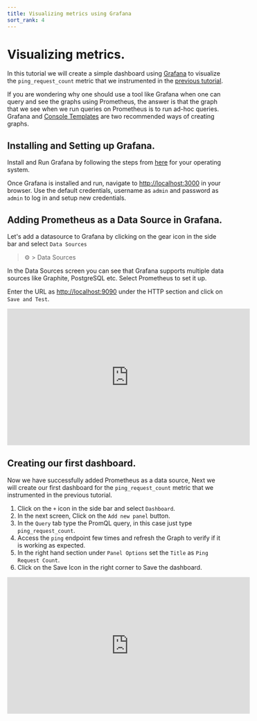 ```yaml
---
title: Visualizing metrics using Grafana
sort_rank: 4
---
```


# Visualizing metrics.

In this tutorial we will create a simple dashboard using [Grafana](https://github.com/grafana/grafana) to visualize the `ping_request_count` metric that we instrumented in the [previous tutorial](./instrumenting_http_server_in_go.md).

If you are wondering why one should use a tool like Grafana when one can query and see the graphs using Prometheus, the answer is that the graph that we see when we run queries on Prometheus is to run ad-hoc queries.
Grafana and [Console Templates](https://prometheus.io/docs/visualization/consoles/) are two recommended ways of creating graphs.


## Installing and Setting up Grafana.

Install and Run Grafana by following the steps from [here](https://grafana.com/docs/grafana/latest/installation/requirements/#supported-operating-systems) for your operating system.

Once Grafana is installed and run, navigate to [http://localhost:3000](http://localhost:3000) in your browser. Use the default credentials, username as `admin` and password as `admin` to log in and setup new credentials.


## Adding Prometheus as a Data Source in Grafana.
Let's add a datasource to Grafana by clicking on the gear icon in the side bar and select `Data Sources`
> ⚙ > Data Sources

In the Data Sources screen you can see that Grafana supports multiple data sources like Graphite, PostgreSQL etc. Select Prometheus to set it up.

Enter the URL as [http://localhost:9090](http://localhost:9090) under the HTTP section and click on `Save and Test`.

<iframe width="560" height="315" src="https://www.youtube.com/embed/QT66dU_h9lo" frameborder="0" allowfullscreen></iframe>

## Creating our first dashboard.

Now we have successfully added Prometheus as a data source, Next we will create our first dashboard for the `ping_request_count` metric that we instrumented in the previous tutorial.

1. Click on the `+` icon in the side bar and select `Dashboard`.
2. In the next screen, Click on the `Add new panel` button.
3. In the `Query` tab type the PromQL query, in this case just type `ping_request_count`.
4. Access the `ping` endpoint few times and refresh the Graph to verify if it is working as expected.
4. In the right hand section under `Panel Options` set the `Title` as `Ping Request Count`.
5. Click on the Save Icon in the right corner to Save the dashboard.

<iframe width="560" height="315" src="https://www.youtube.com/embed/giVZHO6akRA" frameborder="0" allowfullscreen></iframe>

